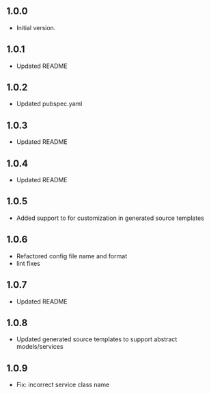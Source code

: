 ## 1.0.0

- Initial version.

## 1.0.1
- Updated README

## 1.0.2
- Updated pubspec.yaml

## 1.0.3
- Updated README

## 1.0.4
- Updated README

## 1.0.5
- Added support to for customization in generated source templates

## 1.0.6
- Refactored config file name and format
- lint fixes

## 1.0.7
- Updated README

## 1.0.8
- Updated generated source templates to support abstract models/services

## 1.0.9
- Fix: incorrect service class name
